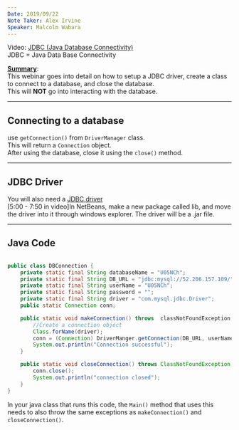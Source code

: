 ```yaml
---
Date: 2019/09/22
Note Taker: Alex Irvine
Speaker: Malcolm Wabara
---
```


Video: [JDBC (Java Database Connectivity)](https://wgu.adobeconnect.com/pvom9qkr9xxn/)  
JDBC = Java Data Base Connectivity

<u>**Summary**</u>:  
This webinar goes into detail on how to setup a JDBC driver, create a class to connect to a database, and close the database.  
This will **NOT** go into interacting with the database.

---

## Connecting to a database

use `getConnection()` from `DriverManager` class.  
This will return a `Connection` object.  
After using the database, close it using the `close()` method.

---

## JDBC Driver

You will also need a [JDBC driver](https://dev.mysql.com/downloads/file/?id=480091)  
[5:00 - 7:50 in video]In NetBeans, make a new package called lib, and move the driver into it through windows explorer. The driver will be a .jar file.

---

## Java Code

```java

public class DBConnection {
    private static final String databaseName = "U05NCh";
    private static final String DB_URL = "jdbc:mysql://52.206.157.109/" + databaseName;
    private static final String userName = "U05NCh";
    private static final String password = "";
    private static final String driver = "com.mysql.jdbc.Driver";
    public static Connection conn;

    public static void makeConnection() throws  classNotFoundException, SQLException, Exception {
        //Create a connection object
        Class.forName(driver);
        conn = (Connection) DriverManger.getConnection(DB_URL, userName, password);
        System.out.println("Connection successful");
    }

    public static void closeConnection() throws ClassNotFoundException, SQLException, Exception {
        conn.close();
        System.out.println("connection closed");
    }
}
```

In your java class that runs this code, the `Main()` method that uses this needs to also throw the same exceptions as `makeConnection()` and `closeConnection()`.
